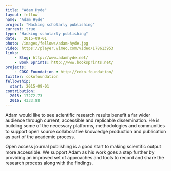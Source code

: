 ```yaml
---
title: "Adam Hyde"
layout: fellow
name: "Adam Hyde"
project: "Hacking scholarly publishing"
current: true
type: "Hacking scholarly publishing"
date:   2015-09-01
photo: /images/fellows/adam-hyde.jpg
video: https://player.vimeo.com/video/178613953
links:
    - Blog: http://www.adamhyde.net/
    - Book Sprints: http://www.booksprints.net/
projects:
    - COKO Foundation : http://coko.foundation/
twitter: cokofoundation
fellowship:
  start: 2015-09-01
contribution:
  2015: 17272.73
  2016: 4333.88
---
```


Adam would like to see scientific research results benefit a far wider audience through current, accessible and replicable dissemination. He is building some of the necessary platforms, methodologies and communities to support open source collaborative knowledge production and publication as part of the academic process.

Open access journal publishing is a good start to making scientific output more accessible. We support Adam as his work goes a step further by providing an improved set of approaches and tools to record and share the research process along with the findings.
